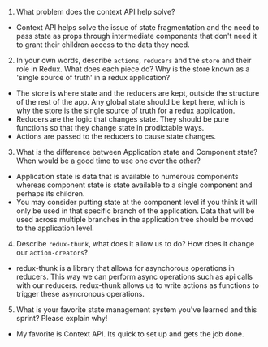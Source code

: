 1. What problem does the context API help solve?

  - Context API helps solve the issue of state fragmentation and the need to pass state as props through intermediate components that don't need it to grant their children access to the data they need.

2. In your own words, describe `actions`, `reducers` and the `store` and their role in Redux. What does each piece do? Why is the store known as a 'single source of truth' in a redux application?

  - The store is where state and the reducers are kept, outside the structure of the rest of the app. Any global state should be kept here, which is why the store is the single source of truth for a redux application.
  - Reducers are the logic that changes state. They should be pure functions so that they change state in prodictable ways. 
  - Actions are passed to the reducers to cause state changes.

3. What is the difference between Application state and Component state? When would be a good time to use one over the other?

  - Application state is data that is available to numerous components whereas component state is state available to a single component and perhaps its children. 
  - You may consider putting state at the component level if you think it will only be used in that specific branch of the application. Data that will be used across multiple branches in the application tree should be moved to the application level.

4. Describe `redux-thunk`, what does it allow us to do? How does it change our `action-creators`?

  - redux-thunk is a library that allows for asynchorous operations in reducers. This way we can perform async operations such as api calls with our reducers. redux-thunk allows us to write actions as functions to trigger these asyncronous operations.

5. What is your favorite state management system you've learned and this sprint? Please explain why!

  - My favorite is Context API. Its quick to set up and gets the job done. 
